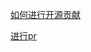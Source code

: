 [如何进行开源贡献](https://segmentfault.com/a/1190000021656000)

[进行pr](https://mp.weixin.qq.com/s/9eKleQ4CpWremJ3yHmvsuQ)